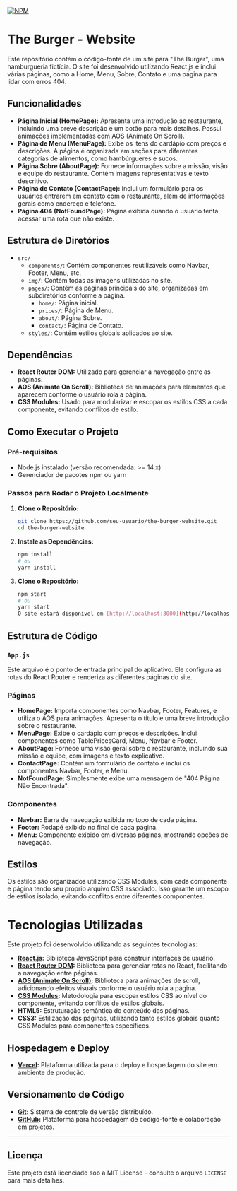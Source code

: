[![NPM](https://img.shields.io/npm/l/react)](https://github.com/JeanCelin/ExempleBurgerPlace/blob/main/LICENSE)

# The Burger - Website

Este repositório contém o código-fonte de um site para "The Burger", uma hamburgueria fictícia. O site foi desenvolvido utilizando React.js e inclui várias páginas, como a Home, Menu, Sobre, Contato e uma página para lidar com erros 404.

## Funcionalidades

- **Página Inicial (HomePage):** Apresenta uma introdução ao restaurante, incluindo uma breve descrição e um botão para mais detalhes. Possui animações implementadas com AOS (Animate On Scroll).
- **Página de Menu (MenuPage):** Exibe os itens do cardápio com preços e descrições. A página é organizada em seções para diferentes categorias de alimentos, como hambúrgueres e sucos.
- **Página Sobre (AboutPage):** Fornece informações sobre a missão, visão e equipe do restaurante. Contém imagens representativas e texto descritivo.
- **Página de Contato (ContactPage):** Inclui um formulário para os usuários entrarem em contato com o restaurante, além de informações gerais como endereço e telefone.
- **Página 404 (NotFoundPage):** Página exibida quando o usuário tenta acessar uma rota que não existe.

## Estrutura de Diretórios

- `src/`
  - `components/`: Contém componentes reutilizáveis como Navbar, Footer, Menu, etc.
  - `img/`: Contém todas as imagens utilizadas no site.
  - `pages/`: Contém as páginas principais do site, organizadas em subdiretórios conforme a página.
    - `home/`: Página inicial.
    - `prices/`: Página de Menu.
    - `about/`: Página Sobre.
    - `contact/`: Página de Contato.
  - `styles/`: Contém estilos globais aplicados ao site.

## Dependências

- **React Router DOM:** Utilizado para gerenciar a navegação entre as páginas.
- **AOS (Animate On Scroll):** Biblioteca de animações para elementos que aparecem conforme o usuário rola a página.
- **CSS Modules:** Usado para modularizar e escopar os estilos CSS a cada componente, evitando conflitos de estilo.

## Como Executar o Projeto

### Pré-requisitos

- Node.js instalado (versão recomendada: >= 14.x)
- Gerenciador de pacotes npm ou yarn

### Passos para Rodar o Projeto Localmente

1. **Clone o Repositório:**
   ```bash
   git clone https://github.com/seu-usuario/the-burger-website.git
   cd the-burger-website

2. **Instale as Dependências:**
   ```bash
   npm install
   # ou
   yarn install

   
3. **Clone o Repositório:**
   ```bash
   npm start
   # ou
   yarn start
   O site estará disponível em [http://localhost:3000](http://localhost:3000).

## Estrutura de Código

### `App.js`
Este arquivo é o ponto de entrada principal do aplicativo. Ele configura as rotas do React Router e renderiza as diferentes páginas do site.

### Páginas

- **HomePage:** Importa componentes como Navbar, Footer, Features, e utiliza o AOS para animações. Apresenta o título e uma breve introdução sobre o restaurante.
- **MenuPage:** Exibe o cardápio com preços e descrições. Inclui componentes como TablePricesCard, Menu, Navbar e Footer.
- **AboutPage:** Fornece uma visão geral sobre o restaurante, incluindo sua missão e equipe, com imagens e texto explicativo.
- **ContactPage:** Contém um formulário de contato e inclui os componentes Navbar, Footer, e Menu.
- **NotFoundPage:** Simplesmente exibe uma mensagem de "404 Página Não Encontrada".

### Componentes

- **Navbar:** Barra de navegação exibida no topo de cada página.
- **Footer:** Rodapé exibido no final de cada página.
- **Menu:** Componente exibido em diversas páginas, mostrando opções de navegação.

## Estilos

Os estilos são organizados utilizando CSS Modules, com cada componente e página tendo seu próprio arquivo CSS associado. Isso garante um escopo de estilos isolado, evitando conflitos entre diferentes componentes.

# Tecnologias Utilizadas

Este projeto foi desenvolvido utilizando as seguintes tecnologias:

- **[React.js](https://reactjs.org/):** Biblioteca JavaScript para construir interfaces de usuário.
- **[React Router DOM](https://reactrouter.com/):** Biblioteca para gerenciar rotas no React, facilitando a navegação entre páginas.
- **[AOS (Animate On Scroll)](https://michalsnik.github.io/aos/):** Biblioteca para animações de scroll, adicionando efeitos visuais conforme o usuário rola a página.
- **[CSS Modules](https://github.com/css-modules/css-modules):** Metodologia para escopar estilos CSS ao nível do componente, evitando conflitos de estilos globais.
- **HTML5:** Estruturação semântica do conteúdo das páginas.
- **CSS3:** Estilização das páginas, utilizando tanto estilos globais quanto CSS Modules para componentes específicos.

## Hospedagem e Deploy

- **[Vercel](https://vercel.com/):** Plataforma utilizada para o deploy e hospedagem do site em ambiente de produção.

## Versionamento de Código

- **[Git](https://git-scm.com/):** Sistema de controle de versão distribuído.
- **[GitHub](https://github.com/):** Plataforma para hospedagem de código-fonte e colaboração em projetos.

---

## Licença

Este projeto está licenciado sob a MIT License - consulte o arquivo `LICENSE` para mais detalhes.


